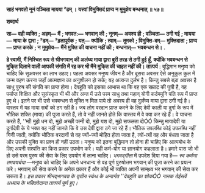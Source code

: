 **साहं भगवतो नूनं वञ्चिता मायया ²ढम् ।** **यत्त्वां विमुक्तिदं प्राप्य न मुमुक्षेय बन्धनात् ॥ ५७॥** 

**शब्दार्थ** 

**सा—** **वही व्यक्ति** **; अहम्—** **मैं** **; भगवत:—** **भगवान् की** **; नूनम्—** **अवश्य ही** **; वञ्चिता—** **ठगी गई** **; मायया—** **माया के** **द्वारा** **; ²ढम्—** **²ढ़तापूर्वक** **; यत्—** **क्योंकि** **; त्वाम्—** **तुमको** **; विमुक्ति-दम्—** **मुक्तिदाता** **; प्राप्य—** **प्राप्त करके** **; न** **मुमुक्षेय—** **मैंने मुक्ति की याचना नहीं की** **; बन्धनात्—** **भवबन्धन से।** **.** 

**हे स्वामी, मैं निश्चित रूप से श्रीभगवान् की अलंघ्य माया द्वारा बुरी तरह से ठगी हुई** **हूँ, क्योंकि भवबन्धन से मुकि्त दिलाने वाली आपकी संगति में रह कर भी मैंने मुकि्त की** **चाहत नहीं की।** **तात्पर्य** : बुद्धिमान मनुष्य को चाहिए कि सुअवसर का लाभ उठाए। पहला अवसर मनुष्य जीवन है और दूसरा अवसर ऐसे अनुकूल कुल में जन्म ग्रहण करना जहाँ आत्मज्ञान का अनुशीलन हो सके; यह अत्यन्त दुर्लभ है। किन्तु सबसे बड़ा अवसर है साधु पुरुष की संगति का प्राप्त होना। देवहूति को इसका आभास था कि वह एक सम्राट की पुत्री है, वह पर्याप्त शिक्षित और सुसंस्कृत भी थी और अन्त में उसे परम साधु तथा महान् योगी कर्दममुनि पति रूप में प्राप्त हुए थे। इतने पर भी उसे भवबन्धन से मुक्ति न मिल पाये तो अवश्य ही वह दुर्लंघ्य माया द्वारा ठगी गई है। वास्तव में यह माया सबों को ठग रही है। जब लोग वरदान प्राप्त करने के लिए देवी काली या दुर्गा के रूप में भौतिक शक्ति (माया) की पूजा करते हैं, तो वे नहीं जानते होते कि वास्तव में वे क्या कर रहे हैं। वे याचना करते हैं, ''माँ! मुझे धन दो, मुझे अच्छी पत्नी दो, मुझे यश दो, मुझे सफलता दोÓÓ किन्तु मायादेवी या दुर्गादेवी के ये भक्त यह नहीं जानते कि वे उस देवी द्वारा ठगे जा रहे हैं। भौतिक उपलब्धि कोई उपलब्धि नहीं गिनी जाती, क्योंकि भौतिक वरदानों से वह ज्यों-ज्यों मोहित होता जाता है, त्यों-त्यों वह और बंधता जाता है और उसकी मुक्ति का प्रश्न ही नहीं उठता। मनुष्य को इतना बुद्धिमान तो होना ही चाहिए कि आत्मबोध के लिए अपनी सश्पत्ति का किस प्रकार उपभोग करे। यही कर्म-योग या ज्ञानयोग कहलाता है। हमारे पास जो भी हो उसे परम पुरुष की सेवा के लिए उपयोग में लाना चाहिए। *भगवद्गीता* में उपदेश दिया गया है— *स्व कर्मणा तमवयर्चया* —मनुष्य को चाहिए कि अपने धनधान्य से वह पूर्ण पुरुषोत्तम भगवान् की पूजा करने का प्रयत्न करे। भगवान् की सेवा करने के अनेक प्रकार हैं और कोई भी व्यक्ति अपनी सामथ्र्य भर भगवान् की सेवा कर सकता है। *इस प्रकार श्रीमद्भागवत के तृतीय स्कंध के अन्तर्गत ''देवहूति का शोकÓÓ नामक तेईसवें* *अध्याय के भक्तिवेदान्त तात्पर्य पूर्ण हुए।* 